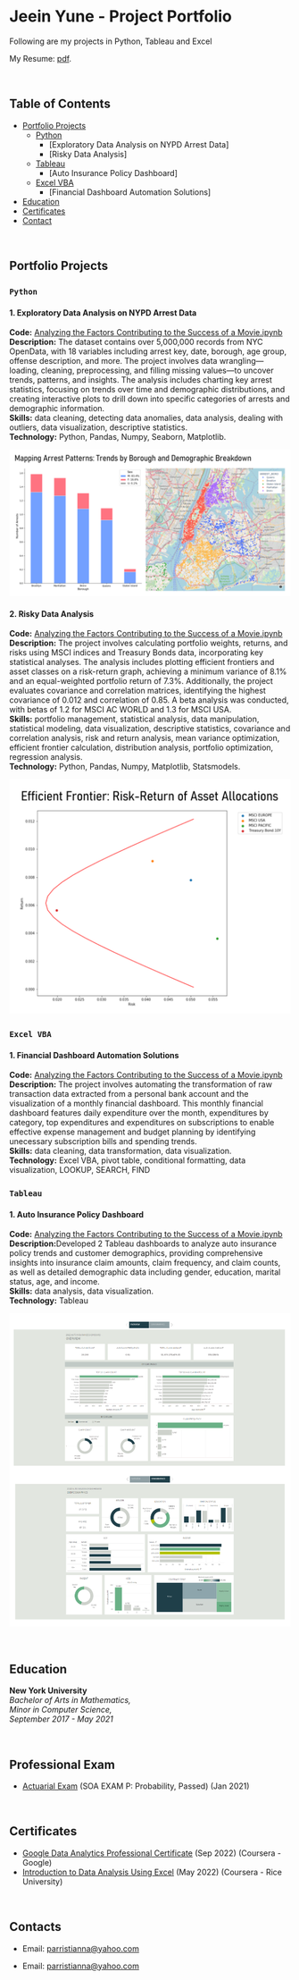 # Jeein Yune - Project Portfolio
Following are my projects in Python, Tableau and Excel

My Resume: [pdf](https://github.com/tiannaparris/Data-Analysis-Portfolio/blob/main/Tianna%20Parris%20CV.pdf).

<br>

## Table of Contents
- [Portfolio Projects](https://github.com/jeeinyune/Data_Analysis_Portfolio/blob/main/README.md#portfolio-projects)
  - [Python](https://github.com/jeeinyune/Data_Analysis_Portfolio/edit/main/README.md#Python)
    - [Exploratory Data Analysis on NYPD Arrest Data]
    - [Risky Data Analysis]
  - [Tableau](https://github.com/tiannaparris/Data-Analysis-Portfolio/blob/main/README.md#tableau)
    - [Auto Insurance Policy Dashboard]
  - [Excel VBA](https://github.com/tiannaparris/Data-Analysis-Portfolio/blob/main/README.md#excel-vba)
    - [Financial Dashboard Automation Solutions]
- [Education](https://github.com/tiannaparris/Data-Analysis-Portfolio/blob/main/README.md#education)  
- [Certificates](https://github.com/tiannaparris/Data-Analysis-Portfolio/blob/main/README.md#certificates)
- [Contact](https://github.com/tiannaparris/Data-Analysis-Portfolio/blob/main/README.md#contacts)

<br>

## Portfolio Projects
### `Python`

#### 1. Exploratory Data Analysis on NYPD Arrest Data

  <p style="margin:0;"><strong>Code:</strong> <a href="https://github.com/tiannaparris/PortfolioProjects/blob/main/Analyzing%20the%20Factors%20Contributing%20to%20the%20Success%20of%20a%20Movie.ipynb">Analyzing the Factors Contributing to the Success of a Movie.ipynb</a></p>
  <p style="margin:0;"><strong>Description:</strong> The dataset contains over 5,000,000 records from NYC OpenData, with 18 variables including arrest key, date, borough, age group, offense description, and more. The project involves data wrangling—loading, cleaning, preprocessing, and filling missing values—to uncover trends, patterns, and insights. The analysis includes charting key arrest statistics, focusing on trends over time and demographic distributions, and creating interactive plots to drill down into specific categories of arrests and demographic information.</p>
  <p style="margin:0;"><strong>Skills:</strong> data cleaning, detecting data anomalies, data analysis, dealing with outliers, data visualization, descriptive statistics.</p>
  <p style="margin:0;"><strong>Technology:</strong> Python, Pandas, Numpy, Seaborn, Matplotlib.</p>

  ![NYPD Arrest Data EDA](visuals/NYPD_arrest_eda_pic.png)

  

  #### 2. Risky Data Analysis
  <p style="margin:0;"><strong>Code:</strong> <a href="https://github.com/tiannaparris/PortfolioProjects/blob/main/Analyzing%20the%20Factors%20Contributing%20to%20the%20Success%20of%20a%20Movie.ipynb">Analyzing the Factors Contributing to the Success of a Movie.ipynb</a></p>
  <p style="margin:0;"><strong>Description:</strong> The project involves calculating portfolio weights, returns, and risks using MSCI indices and Treasury Bonds data, incorporating key statistical analyses. The analysis includes plotting efficient frontiers and asset classes on a risk-return graph, achieving a minimum variance of 8.1% and an equal-weighted portfolio return of 7.3%. Additionally, the project evaluates covariance and correlation matrices, identifying the highest covariance of 0.012 and correlation of 0.85. A beta analysis was conducted, with betas of 1.2 for MSCI AC WORLD and 1.3 for MSCI USA.</p>
  <p style="margin:0;"><strong>Skills:</strong> portfolio management, statistical analysis, data manipulation, statistical modeling, data visualization, descriptive statistics, covariance and correlation analysis, risk and return analysis, mean variance optimization, efficient frontier calculation, distribution analysis, portfolio optimization, regression analysis.</p>
  <p style="margin:0;"><strong>Technology:</strong> Python, Pandas, Numpy, Matplotlib, Statsmodels.</p>

   ![NYPD Arrest Data EDA](visuals/risky_asset_pic.png)

### `Excel VBA`

#### 1. Financial Dashboard Automation Solutions

  <p style="margin:0;"><strong>Code:</strong> <a href="https://github.com/tiannaparris/PortfolioProjects/blob/main/Analyzing%20the%20Factors%20Contributing%20to%20the%20Success%20of%20a%20Movie.ipynb">Analyzing the Factors Contributing to the Success of a Movie.ipynb</a></p>
  <p style="margin:0;"><strong>Description:</strong> The project involves automating the transformation of raw transaction data extracted from a personal bank account and the visualization of a monthly financial dashboard. This monthly financial dashboard features daily expenditure over the month, expenditures by category, top expenditures and expenditures on subscriptions to enable effective expense management and budget planning by identifying unecessary subscription bills and spending trends. </p>
  <p style="margin:0;"><strong>Skills:</strong> data cleaning, data transformation, data visualization.</p>
  <p style="margin:0;"><strong>Technology:</strong> Excel VBA, pivot table, conditional formatting, data visualization, LOOKUP, SEARCH, FIND</p>
  

### `Tableau`
  #### 1. Auto Insurance Policy Dashboard
  <p style="margin:0;"><strong>Code:</strong> <a href="https://github.com/tiannaparris/PortfolioProjects/blob/main/Analyzing%20the%20Factors%20Contributing%20to%20the%20Success%20of%20a%20Movie.ipynb">Analyzing the Factors Contributing to the Success of a Movie.ipynb</a></p>
  <p style="margin:0;"><strong>Description:</strong>Developed 2 Tableau dashboards to analyze auto insurance policy trends and customer demographics, providing comprehensive insights into insurance claim amounts, claim frequency, and claim counts, as well as detailed demographic data including gender, education, marital status, age, and income.</p>
  <p style="margin:0;"><strong>Skills:</strong> data analysis, data visualization.</p>
  <p style="margin:0;"><strong>Technology:</strong> Tableau</p>

![NYPD Arrest Data EDA](visuals/insurance_tableau_dashboards_pic.png)

<br>
  
## Education
  **New York University**<br>
  *Bachelor of Arts in Mathematics,* <br>
  *Minor in Computer Science,* <br>
  *September 2017 - May 2021*

<br>
  
## Professional Exam
- [Actuarial Exam](https://www.coursera.org/account/accomplishments/verify/62LME4DV8CUV) (SOA EXAM P: Probability, Passed) (Jan 2021) 

<br>

## Certificates
- [Google Data Analytics Professional Certificate](https://www.coursera.org/account/accomplishments/professional-cert/LRQ498UKBBSJ?utm_source=link&utm_medium=certificate&utm_content=cert_image&utm_campaign=sharing_cta&utm_product=prof) (Sep 2022) (Coursera - Google)
- [Introduction to Data Analysis Using Excel](https://www.coursera.org/account/accomplishments/verify/62LME4DV8CUV) (May 2022) (Coursera - Rice University)

<br>

## Contacts
- Email: parristianna@yahoo.com
<!-- - LinkedIn: [@tiannaparris](https://www.linkedin.com/in/tianna-parris-9b6823176/) -->
- Email: parristianna@yahoo.com
